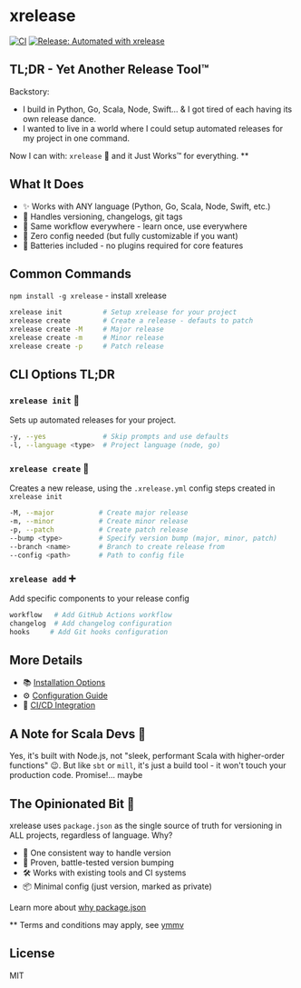 # xrelease

[![CI](https://github.com/matsilva/xrelease/actions/workflows/ci.yml/badge.svg)](https://github.com/matsilva/xrelease/actions/workflows/ci.yml)
[![Release: Automated with xrelease](https://img.shields.io/badge/Release-Automated%20with%20xrelease-blueviolet?logo=github&logoColor=white)](https://github.com/matsilva/xrelease)

## TL;DR - Yet Another Release Tool™

Backstory:

- I build in Python, Go, Scala, Node, Swift... & I got tired of each having its own release dance.
- I wanted to live in a world where I could setup automated releases for my project in one command.

Now I can with: `xrelease` 🚀 and it Just Works™ for everything. \*\*

## What It Does

- ✨ Works with ANY language (Python, Go, Scala, Node, Swift, etc.)
- 🤖 Handles versioning, changelogs, git tags
- 🔄 Same workflow everywhere - learn once, use everywhere
- 🎯 Zero config needed (but fully customizable if you want)
- 🔋 Batteries included - no plugins required for core features

## Common Commands

`npm install -g xrelease` - install xrelease

```bash
xrelease init          # Setup xrelease for your project
xrelease create        # Create a release - defauts to patch
xrelease create -M     # Major release
xrelease create -m     # Minor release
xrelease create -p     # Patch release
```

## CLI Options TL;DR

### `xrelease init` 🏁

Sets up automated releases for your project.

```bash
-y, --yes              # Skip prompts and use defaults
-l, --language <type>  # Project language (node, go)
```

### `xrelease create` 🚀

Creates a new release, using the `.xrelease.yml` config steps created in `xrelease init`

```bash
-M, --major           # Create major release
-m, --minor           # Create minor release
-p, --patch           # Create patch release
--bump <type>         # Specify version bump (major, minor, patch)
--branch <name>       # Branch to create release from
--config <path>       # Path to config file
```

### `xrelease add` ➕

Add specific components to your release config

```bash
workflow   # Add GitHub Actions workflow
changelog  # Add changelog configuration
hooks     # Add Git hooks configuration
```

## More Details

- 📚 [Installation Options](docs/installation.md)
- ⚙️ [Configuration Guide](docs/configuration.md)
- 🔄 [CI/CD Integration](docs/ci-cd.md)

## A Note for Scala Devs 🎯

Yes, it's built with Node.js, not "sleek, performant Scala with higher-order functions" 😉. But like `sbt` or `mill`, it's just a build tool - it won't touch your production code. Promise!... maybe

## The Opinionated Bit 💭

xrelease uses `package.json` as the single source of truth for versioning in ALL projects, regardless of language. Why?

- 🎯 One consistent way to handle version
- 🔄 Proven, battle-tested version bumping
- 🛠 Works with existing tools and CI systems
- 📦 Minimal config (just version, marked as private)

Learn more about [why package.json](./docs/why_package_json.md)

\*\* Terms and conditions may apply, see [ymmv](docs/legal/ymmv.md)

## License

MIT
